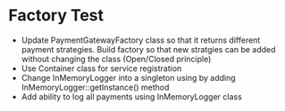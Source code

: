 # Factory Test
- Update PaymentGatewayFactory class so that it returns different payment strategies.  Build factory so that new stratgies can be added without changing the class (Open/Closed principle)
- Use Container class for service registration
- Change InMemoryLogger into a singleton using by adding InMemoryLogger::getInstance() method
- Add ability to log all payments using InMemoryLogger class